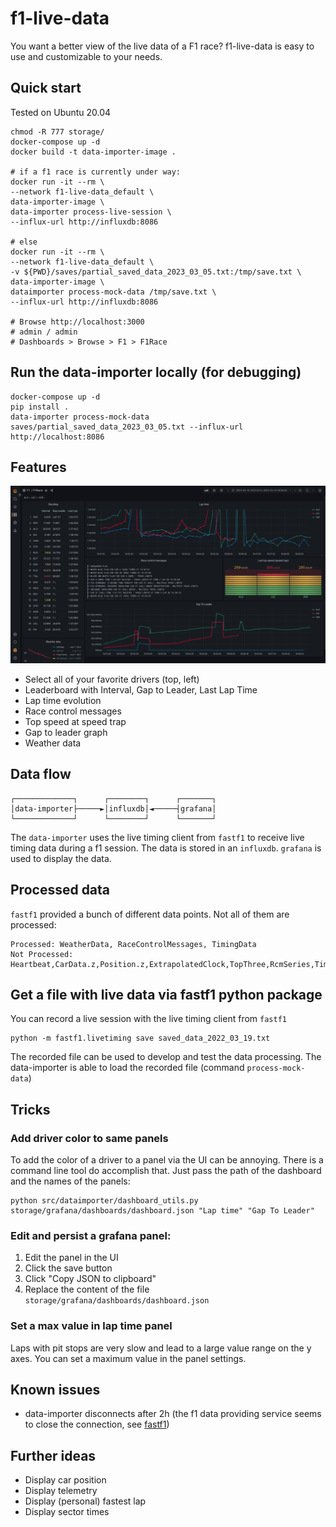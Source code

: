 # f1-live-data
You want a better view of the live data of a F1 race? f1-live-data is easy to use and customizable to your needs.

## Quick start
Tested on Ubuntu 20.04
```
chmod -R 777 storage/
docker-compose up -d
docker build -t data-importer-image .

# if a f1 race is currently under way:
docker run -it --rm \
--network f1-live-data_default \
data-importer-image \
data-importer process-live-session \
--influx-url http://influxdb:8086

# else
docker run -it --rm \
--network f1-live-data_default \
-v ${PWD}/saves/partial_saved_data_2023_03_05.txt:/tmp/save.txt \
data-importer-image \
dataimporter process-mock-data /tmp/save.txt \
--influx-url http://influxdb:8086

# Browse http://localhost:3000
# admin / admin
# Dashboards > Browse > F1 > F1Race
```

## Run the data-importer locally (for debugging)
```
docker-compose up -d
pip install .
data-importer process-mock-data saves/partial_saved_data_2023_03_05.txt --influx-url http://localhost:8086
```

## Features
![](doc/full.png)
- Select all of your favorite drivers (top, left)
- Leaderboard with Interval, Gap to Leader, Last Lap Time
- Lap time evolution
- Race control messages
- Top speed at speed trap
- Gap to leader graph
- Weather data


## Data flow
```
┌─────────────┐      ┌────────┐      ┌───────┐
│data-importer├─────►│influxdb│◄─────┤grafana│
└─────────────┘      └────────┘      └───────┘
```
The `data-importer` uses the live timing client from `fastf1` to receive live timing data during a f1 session.
The data is stored in an `influxdb`. `grafana` is used to display the data.

## Processed data
`fastf1` provided a bunch of different data points. Not all of them are processed:
```
Processed: WeatherData, RaceControlMessages, TimingData
Not Processed: Heartbeat,CarData.z,Position.z,ExtrapolatedClock,TopThree,RcmSeries,TimingStats,TimingAppData,TrackStatus,DriverList,SessionInfo,SessionData,LapCount
```


## Get a file with live data via fastf1 python package
You can record a live session with the live timing client from `fastf1`
```
python -m fastf1.livetiming save saved_data_2022_03_19.txt
```
The recorded file can be used to develop and test the data processing. 
The data-importer is able to load the recorded file (command `process-mock-data`)

## Tricks

### Add driver color to same panels
To add the color of a driver to a panel via the UI can be annoying. 
There is a command line tool do accomplish that.
Just pass the path of the dashboard and the names of the panels:
```shell
python src/dataimporter/dashboard_utils.py storage/grafana/dashboards/dashboard.json "Lap time" "Gap To Leader"
```

### Edit and persist a grafana panel:
1. Edit the panel in the UI
2. Click the save button
3. Click "Copy JSON to clipboard"
4. Replace the content of the file `storage/grafana/dashboards/dashboard.json`

### Set a max value in lap time panel
Laps with pit stops are very slow and lead to a large value range on the y axes.
You can set a maximum value in the panel settings. 

## Known issues
- data-importer disconnects after 2h (the f1 data providing service seems to close the connection, see [fastf1](https://theoehrly.github.io/Fast-F1/livetiming.html?highlight=live#important-notes))

## Further ideas
- Display car position
- Display telemetry
- Display (personal) fastest lap
- Display sector times
